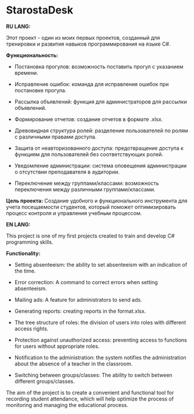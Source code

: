 # StarostaDesk
**RU LANG:**

Этот проект - один из моих первых проектов, созданный для тренировки и развития навыков программирования на языке C#. 


__Функциональность:__

- Постановка прогулов:  возможность поставить прогул с указанием времени.

- Исправление ошибок:  команда для исправления ошибок при постановке прогула.

- Рассылка объявлений:  функция для администраторов для рассылки объявлений.

- Формирование отчетов:  создание отчетов в формате .xlsx.

- Древовидная структура ролей:  разделение пользователей по ролям с различными правами доступа.

- Защита от неавторизованного доступа:  предотвращение доступа к функциям для пользователей без соответствующих ролей.

- Уведомление администрации:  система оповещения администрации о  отсутствии преподавателя в аудитории.

- Переключение между группами/классами:  возможность переключения между различными группами/классами.


__Цель проекта:__
Создание удобного и функционального инструмента для учета посещаемости студентов, который поможет оптимизировать процесс контроля и управления учебным процессом.

**EN LANG:**

This project is one of my first projects created to train and develop C# programming skills.

__Functionality:__

- Setting absenteeism: the ability to set absenteeism with an indication of the time.

- Error correction: A command to correct errors when setting absenteeism.

- Mailing ads: A feature for administrators to send ads.

- Generating reports: creating reports in the format.xlsx.

- The tree structure of roles: the division of users into roles with different access rights.

- Protection against unauthorized access: preventing access to functions for users without appropriate roles.

- Notification to the administration: the system notifies the administration about the absence of a teacher in the classroom.

- Switching between groups/classes: The ability to switch between different groups/classes.

The aim of the project is to create a convenient and functional tool for recording student attendance, which will help optimize the process of monitoring and managing the educational process.

